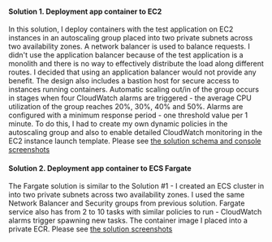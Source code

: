 
#### Solution 1. Deployment app container to EC2
In this solution, I deploy containers with the test application on EC2 instances in an autoscaling group placed into two private subnets across two availability zones. A network balancer is used to balance requests. I didn't use the application balancer because of the test application is a monolith and there is no way to effectively distribute the load along different routes. I decided that using an application balancer would not provide any benefit. The design also includes a bastion host for secure access to instances running containers.
Automatic scaling out/in of the group occurs in stages when four CloudWatch alarms are triggered - the average CPU utilization of the group reaches 20%, 30%, 40% and 50%.
Alarms are configured with a minimum response period - one threshold value per 1 minute. To do this, I had to create my own dynamic policies in the autoscaling group and also to enable detailed CloudWatch monitoring in the EC2 instance launch template.
Please see [the solution schema and console screenshots](docs/ec2_asg.md)

#### Solution 2. Deployment app container to ECS Fargate
The Fargate solution is similar to the Solution #1 - I created an ECS cluster in into two private subnets across two availability zones. I used the same Network Balancer and Security groups from previous solution. Fargate service also has from 2 to 10 tasks with similar policies to run - CloudWatch alarms trigger spawning new tasks. The container image I placed into a private ECR.
Please see [the solution screenshots](docs/fargate.md)
